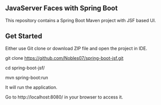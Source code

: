 ## JavaServer Faces with Spring Boot

This repository contains a Spring Boot Maven project with JSF based UI.

## Get Started

Either use Git clone  or download ZIP file and open the project in IDE.

git clone https://github.com/Nobles07/spring-boot-jsf.git

cd spring-boot-jsf/

mvn spring-boot:run

It will run the application.

Go to http://localhost:8080/ in your browser to access it.
